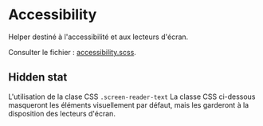 # Accessibility

Helper destiné à l'accessibilité et aux lecteurs d'écran.

Consulter le fichier : [accessibility.scss](https://git.cross-systems.ch/wide-front/modulus/blob/develop/scss/helpers/accessibility.scss).


## Hidden stat


L'utilisation de la clase CSS `.screen-reader-text`
La classe CSS ci-dessous masqueront les éléments visuellement par défaut, mais les garderont à la disposition des lecteurs d'écran.
